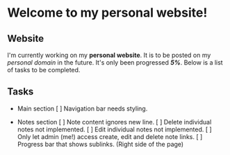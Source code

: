 # Welcome to my personal website!
## Website
I'm currently working on my **personal website**.
It is to be posted on my *personal domain* in the future.
It's only been progressed **_5%_**.
Below is a list of tasks to be completed.

## Tasks
- Main section
[ ] Navigation bar needs styling.

- Notes section
[ ] Note content ignores new line.
[ ] Delete individual notes not implemented.
[ ] Edit individual notes not implemented.
[ ] Only let admin (me!) access create, edit and delete note links.
[ ] Progress bar that shows sublinks. (Right side of the page)
